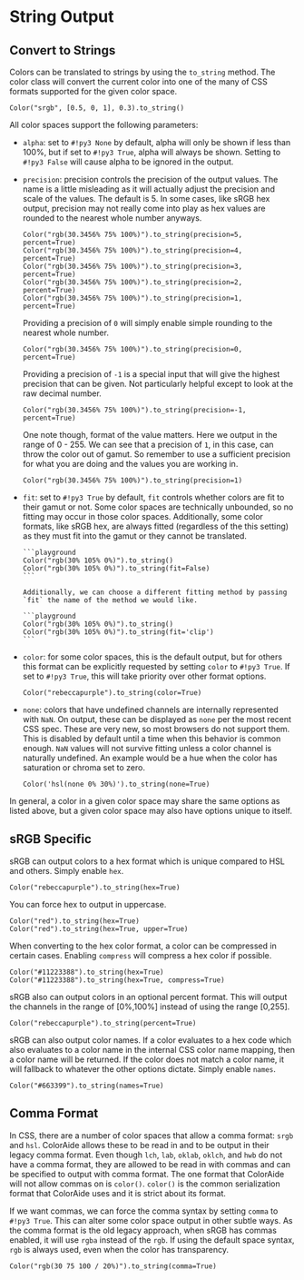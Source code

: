 # String Output

## Convert to Strings

Colors can be translated to strings by using the `to_string` method. The color class will convert the current color into
one of the many of CSS formats supported for the given color space.

```playground
Color("srgb", [0.5, 0, 1], 0.3).to_string()
```

All color spaces support the following parameters:

- `alpha`: set to `#!py3 None` by default, alpha will only be shown if less than 100%, but if set to `#!py3 True`, alpha
  will always be shown. Setting to `#!py3 False` will cause alpha to be ignored in the output.
- `precision`: precision controls the precision of the output values. The name is a little misleading as it will
  actually adjust the precision and scale of the values. The default is 5. In some cases, like sRGB hex output,
  precision may not really come into play as hex values are rounded to the nearest whole number anyways.

    ```playground
    Color("rgb(30.3456% 75% 100%)").to_string(precision=5, percent=True)
    Color("rgb(30.3456% 75% 100%)").to_string(precision=4, percent=True)
    Color("rgb(30.3456% 75% 100%)").to_string(precision=3, percent=True)
    Color("rgb(30.3456% 75% 100%)").to_string(precision=2, percent=True)
    Color("rgb(30.3456% 75% 100%)").to_string(precision=1, percent=True)
    ```

    Providing a precision of `0` will simply enable simple rounding to the nearest whole number.

    ```playground
    Color("rgb(30.3456% 75% 100%)").to_string(precision=0, percent=True)
    ```

    Providing a precision of `-1` is a special input that will give the highest precision that can be given. Not
    particularly helpful except to look at the raw decimal number.

    ```playground
    Color("rgb(30.3456% 75% 100%)").to_string(precision=-1, percent=True)
    ```

    One note though, format of the value matters. Here we output in the range of 0 - 255. We can see that a precision of
    `1`, in this case, can throw the color out of gamut. So remember to use a sufficient precision for what you are
    doing and the values you are working in.

    ```playground
    Color("rgb(30.3456% 75% 100%)").to_string(precision=1)
    ```

- `fit`: set to `#!py3 True` by default, `fit` controls whether colors are fit to their gamut or not. Some color spaces
  are technically unbounded, so no fitting may occur in those color spaces. Additionally, some color formats, like sRGB
  hex, are always fitted (regardless of the this setting) as they must fit into the gamut or they cannot be translated.

      ```playground
      Color("rgb(30% 105% 0%)").to_string()
      Color("rgb(30% 105% 0%)").to_string(fit=False)
      ```

      Additionally, we can choose a different fitting method by passing `fit` the name of the method we would like.

      ```playground
      Color("rgb(30% 105% 0%)").to_string()
      Color("rgb(30% 105% 0%)").to_string(fit='clip')
      ```

- `color`: for some color spaces, this is the default output, but for others this format can be explicitly requested by
  setting `color` to `#!py3 True`. If set to `#!py3 True`, this will take priority over other format options.

    ```playground
    Color("rebeccapurple").to_string(color=True)
    ```

- `none`: colors that have undefined channels are internally represented with `NaN`. On output, these can be displayed
  as `none` per the most recent CSS spec. These are very new, so most browsers do not support them. This is disabled
  by default until a time when this behavior is common enough. `NaN` values will not survive fitting unless a color
  channel is naturally undefined. An example would be a hue when the color has saturation or chroma set to zero.

    ```playground
    Color('hsl(none 0% 30%)').to_string(none=True)
    ```

In general, a color in a given color space may share the same options as listed above, but a given color space may also
have options unique to itself.

## sRGB Specific

sRGB can output colors to a hex format which is unique compared to HSL and others. Simply enable `hex`.

```playground
Color("rebeccapurple").to_string(hex=True)
```

You can force hex to output in uppercase.

```playground
Color("red").to_string(hex=True)
Color("red").to_string(hex=True, upper=True)
```

When converting to the hex color format, a color can be compressed in certain cases. Enabling `compress` will compress a
hex color if possible.

```playground
Color("#11223388").to_string(hex=True)
Color("#11223388").to_string(hex=True, compress=True)
```

sRGB also can output colors in an optional percent format. This will output the channels in the range of [0%,100%]
instead of using the range [0,255].

```playground
Color("rebeccapurple").to_string(percent=True)
```

sRGB can also output color names. If a color evaluates to a hex code which also evaluates to a color name in the
internal CSS color name mapping, then a color name will be returned. If the color does not match a color name, it will
fallback to whatever the other options dictate. Simply enable `names`.

```playground
Color("#663399").to_string(names=True)
```

## Comma Format

In CSS, there are a number of color spaces that allow a comma format: `srgb` and `hsl`. ColorAide allows these to be
read in and to be output in their legacy comma format. Even though `lch`, `lab`, `oklab`, `oklch`, and `hwb` do not have
a comma format, they are allowed to be read in with commas and can be specified to output with comma format. The one
format that ColorAide will not allow commas on is `color()`. `color()` is the common serialization format that ColorAide
uses and it is strict about its format.

If we want commas, we can force the comma syntax by setting `comma` to `#!py3 True`. This can alter some color space
output in other subtle ways. As the comma format is the old legacy approach, when sRGB has commas enabled, it will use
`rgba` instead of the `rgb`. If using the default space syntax, `rgb` is always used, even when the color has
transparency.

```playground
Color("rgb(30 75 100 / 20%)").to_string(comma=True)
```
